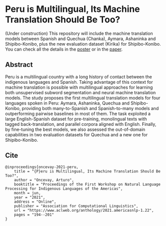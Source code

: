 # Peru is Multilingual, Its Machine Translation Should Be Too?

(Under construction) This repository will include the machine translation models between Spanish and Quechua (Chanka), Aymara, Ashaninka and Shipibo-Konibo, plus the new evaluation dataset (Kirika) for Shipibo-Konibo. You can check all the details in the [poster](https://github.com/aoncevay/mt-peru/blob/main/peru-mt-poster.pdf) or in the [paper](https://www.aclweb.org/anthology/2021.americasnlp-1.22).

## Abstract

Peru is a multilingual country with a long history of contact between the indigenous languages and Spanish. Taking advantage of this context for machine translation is possible with multilingual approaches for learning both unsupervised subword segmentation and neural machine translation models. The study proposes the first multilingual translation models for four languages spoken in Peru: Aymara, Ashaninka, Quechua and Shipibo-Konibo, providing both many-to-Spanish and Spanish-to-many models and outperforming pairwise baselines in most of them. The task exploited a large English-Spanish dataset for pre-training, monolingual texts with tagged back-translation, and parallel corpora aligned with English. Finally, by fine-tuning the best models, we also assessed the out-of-domain capabilities in two evaluation datasets for Quechua and a new one for Shipibo-Konibo.

## Cite

```
@inproceedings{oncevay-2021-peru,
    title = "{P}eru is Multilingual, Its Machine Translation Should Be Too?",
    author = "Oncevay, Arturo",
    booktitle = "Proceedings of the First Workshop on Natural Language Processing for Indigenous Languages of the Americas",
    month = jun,
    year = "2021",
    address = "Online",
    publisher = "Association for Computational Linguistics",
    url = "https://www.aclweb.org/anthology/2021.americasnlp-1.22",
    pages = "194--201"
}
```

